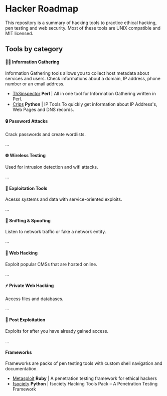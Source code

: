 # Hacker Roadmap

This repository is a summary of hacking tools to practice ethical hacking, pen testing and web security. Most of these tools are UNIX compatible and MIT licensed.

## Tools by category

#### :male_detective: Information Gathering

Information Gathering tools allows you to collect host metadata about services and users. Check informations about a domain, IP address, phone number or an email address.

- [Th3inspector](https://github.com/Moham3dRiahi/Th3inspector) **Perl** | All in one tool for Information Gathering written in Perl.
- [Crips](https://github.com/Manisso/Crips) **Python** | IP Tools To quickly get information about IP Address's, Web Pages and DNS records.

#### :lock: Password Attacks

Crack passwords and create wordlists.

...

#### :globe_with_meridians: Wireless Testing

Used for intrusion detection and wifi attacks.

...

#### :wrench: Exploitation Tools

Acesss systems and data with service-oriented exploits.

...

#### :busts_in_silhouette: Sniffing & Spoofing

Listen to network traffic or fake a network entity.

...

#### :rocket: Web Hacking

Exploit popular CMSs that are hosted online.

...

#### :zap: Private Web Hacking

Access files and databases.

...

#### :tada: Post Exploitation

Exploits for after you have already gained access.

...

#### Frameworks

Frameworks are packs of pen testing tools with custom shell navigation and documentation.

- [Metasploit](https://github.com/rapid7/metasploit-framework) **Ruby** | A penetration testing framework for ethical hackers
- [fsociety](https://github.com/Manisso/fsociety) **Python** | fsociety Hacking Tools Pack – A Penetration Testing Framework
